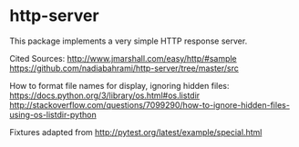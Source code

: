 # http-server
This package implements a very simple HTTP response server.

Cited Sources:
http://www.jmarshall.com/easy/http/#sample
https://github.com/nadiabahrami/http-server/tree/master/src

How to format file names for display, ignoring hidden files:
https://docs.python.org/3/library/os.html#os.listdir
http://stackoverflow.com/questions/7099290/how-to-ignore-hidden-files-using-os-listdir-python

Fixtures adapted from http://pytest.org/latest/example/special.html